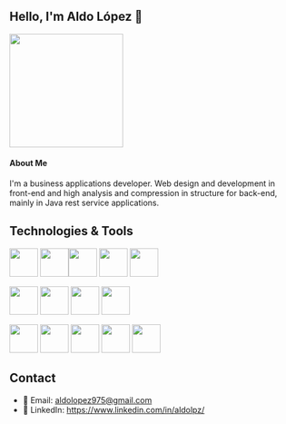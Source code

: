## Hello, I'm Aldo López 👋
<img src="https://media3.giphy.com/media/v1.Y2lkPTc5MGI3NjExdGw1d21xOG1jNWFtYTl6YnY0ejQ2anlwcXliNjB3b3R1NGMwY29odCZlcD12MV9pbnRlcm5hbF9naWZfYnlfaWQmY3Q9cw/0lfqHNZwWM1hOvJ9CX/giphy.webp" width="200" />

#### About Me
I'm a business applications developer. Web design and development in front-end and high analysis and compression in structure for back-end, mainly in Java rest service applications. 

## Technologies & Tools
<img src="https://upload.wikimedia.org/wikipedia/commons/thumb/9/99/Unofficial_JavaScript_logo_2.svg/1200px-Unofficial_JavaScript_logo_2.svg.png" width="50" /> <img src="https://cdn1.iconfinder.com/data/icons/programing-development-8/24/react_logo-512.png" width="50" /><img src="https://upload.wikimedia.org/wikipedia/commons/thumb/4/4c/Typescript_logo_2020.svg/2048px-Typescript_logo_2020.svg.png" width="50" /> <img src="https://github.com/user-attachments/assets/81d0e8e4-7723-4426-a9bf-b3bd2541e9e6" width="50" /> <img src="https://images.squarespace-cdn.com/content/v1/5897914bf7e0ab698b3b7135/1586999217266-JUYZSI8SJ1E4E2O2J801/nodejs.png" height="50" />

<img src="https://cdn-icons-png.flaticon.com/512/226/226777.png" height="50" /> <img src="https://e4developer.com/wp-content/uploads/2018/01/spring-boot.png" height="50" />
<img src="https://upload.wikimedia.org/wikipedia/commons/thumb/b/bd/Logo_C_sharp.svg/1200px-Logo_C_sharp.svg.png" height="50"/>
<img src="https://neosmart.net/blog/wp-content/uploads/2019/06/dot-NET-Core.png" height="50"/>

<img src="https://upload.wikimedia.org/wikipedia/labs/8/8e/Mysql_logo.png" height="50" /> <img src="https://cdn-icons-png.flaticon.com/512/5968/5968364.png" height="50"/>
<img src="https://www.pngall.com/wp-content/uploads/13/Mongodb-PNG-Image-HD.png" height="50" />
<img src="https://cdn.freebiesupply.com/logos/large/2x/php-1-logo-png-transparent.png" height="50" />
<img src="https://www.rapidbrains.com/assets/img/services/rapidbrains-laravel.webp" height="50" />
## Contact
- 📧 Email: aldolopez975@gmail.com
- 💼 LinkedIn: https://www.linkedin.com/in/aldolpz/

